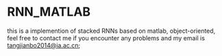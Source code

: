 # RNN_MATLAB
this is a implemention of stacked RNNs based on matlab, object-oriented, 
feel free to contact me if you encounter any problems and my email is tangjianbo2014@ia.ac.cn;

